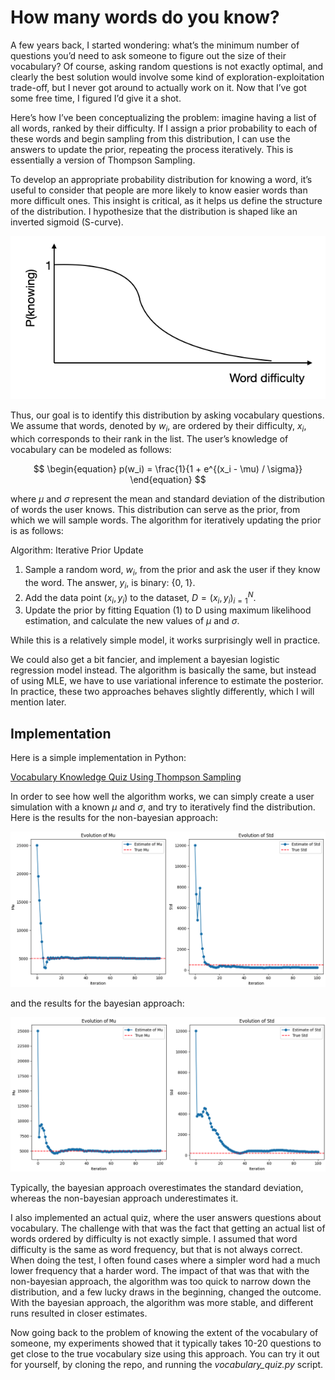 # How many words do you know?

A few years back, I started wondering: what’s the minimum number of questions you’d need to ask someone to figure out the size of their vocabulary? Of course, asking random questions is not exactly optimal, and clearly the best solution would involve some kind of exploration-exploitation trade-off, but I never got around to actually work on it. Now that I’ve got some free time, I figured I’d give it a shot.

Here’s how I’ve been conceptualizing the problem: imagine having a list of all words, ranked by their difficulty. If I assign a prior probability to each of these words and begin sampling from this distribution, I can use the answers to update the prior, repeating the process iteratively. This is essentially a version of Thompson Sampling.

To develop an appropriate probability distribution for knowing a word, it’s useful to consider that people are more likely to know easier words than more difficult ones. This insight is critical, as it helps us define the structure of the distribution. I hypothesize that the distribution is shaped like an inverted sigmoid (S-curve).

![image](/img/vocabulary/inv-s-curve.png)

Thus, our goal is to identify this distribution by asking vocabulary questions. We assume that words, denoted by $w_i$, are ordered by their difficulty, $x_i$, which corresponds to their rank in the list. The user’s knowledge of vocabulary can be modeled as follows:

$$
\begin{equation}
p(w_i) = \frac{1}{1 + e^{(x_i - \mu) / \sigma}}
\end{equation}
$$

where $\mu$ and $\sigma$ represent the mean and standard deviation of the distribution of words the user knows. This distribution can serve as the prior, from which we will sample words. The algorithm for iteratively updating the prior is as follows:

Algorithm: Iterative Prior Update

1.	Sample a random word, $w_i$, from the prior and ask the user if they know the word. The answer, $y_i$, is binary: {0, 1}.
2.	Add the data point $(x_i, y_i)$ to the dataset, $D = {(x_i, y_i)}_{i=1}^N$.
3.	Update the prior by fitting Equation (1) to D using maximum likelihood estimation, and calculate the new values of $\mu$ and $\sigma$.

While this is a relatively simple model, it works surprisingly well in practice.

We could also get a bit fancier, and implement a bayesian logistic regression model instead. The algorithm is basically the same, but instead of using MLE, we have to use variational inference to estimate the posterior. In practice, these two approaches behaves slightly differently, which I will mention later.

## Implementation

Here is a simple implementation in Python:

[Vocabulary Knowledge Quiz Using Thompson Sampling](https://github.com/NeuralPensieve/Vocabulary-Knowledge-Thompson-Sampling)


In order to see how well the algorithm works, we can simply create a user simulation with a known $\mu$ and $\sigma$, and try to iteratively find the distribution. Here is the results for the non-bayesian approach:

![image](/img/vocabulary/non-bayesian.png)

and the results for the bayesian approach:

![image](/img/vocabulary/bayesian.png)

Typically, the bayesian approach overestimates the standard deviation, whereas the non-bayesian approach underestimates it.

I also implemented an actual quiz, where the user answers questions about vocabulary. The challenge with that was the fact that getting an actual list of words ordered by difficulty is not exactly simple. I assumed that word difficulty is the same as word frequency, but that is not always correct. When doing the test, I often found cases where a simpler word had a much lower frequency that a harder word. The impact of that was that with the non-bayesian approach, the algorithm was too quick to narrow down the distribution, and a few lucky draws in the beginning, changed the outcome. With the bayesian approach, the algorithm was more stable, and different runs resulted in closer estimates.

Now going back to the problem of knowing the extent of the vocabulary of someone, my experiments showed that it typically takes 10-20 questions to get close to the true vocabulary size using this approach. You can try it out for yourself, by cloning the repo, and running the *vocabulary_quiz.py* script.
